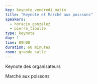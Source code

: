 ```yaml
---
key: keynote_vendredi_matin
title: "Keynote et Marché aux poissons"
speakers:
  - horacio_gonzalez
  - pierre_tibulle
type: keynote
day: 1
time: 09h00
duration: 60 minutes
room: grande_salle
---
```


Keynote des organisateurs

Marché aux poissons